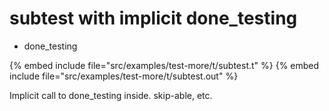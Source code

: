 # subtest with implicit done_testing

* done_testing

{% embed include file="src/examples/test-more/t/subtest.t" %}
{% embed include file="src/examples/test-more/t/subtest.out" %}

Implicit call to done_testing inside. skip-able, etc.



